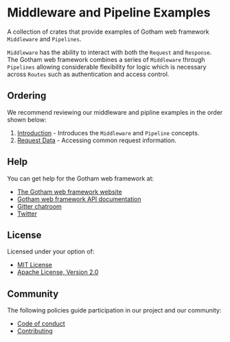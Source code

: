 # Middleware and Pipeline Examples

A collection of crates that provide examples of Gotham web framework
`Middleware` and `Pipelines`.

`Middleware` has the ability to interact with both the `Request` and `Response`.
The Gotham web framework combines a series of `Middleware` through `Pipelines`
allowing considerable flexibility for logic which is necessary across `Routes`
such as authentication and access control.

## Ordering

We recommend reviewing our middleware and pipline examples in the order shown
below:

1. [Introduction](introduction) - Introduces the `Middleware` and `Pipeline` concepts.
1. [Request Data](../handlers/request_data) - Accessing common request information.

## Help

You can get help for the Gotham web framework at:

* [The Gotham web framework website](https://gotham-rs.github.io/gotham.rs/)
* [Gotham web framework API documentation](https://docs.rs/gotham/)
* [Gitter chatroom](https://gitter.im/gotham-rs/gotham)
* [Twitter](https://twitter.com/gotham_rs)

## License

Licensed under your option of:

* [MIT License](../LICENSE-MIT)
* [Apache License, Version 2.0](../LICENSE-APACHE)

## Community

The following policies guide participation in our project and our community:

* [Code of conduct](../../CONDUCT.md)
* [Contributing](../../CONTRIBUTING.md)
